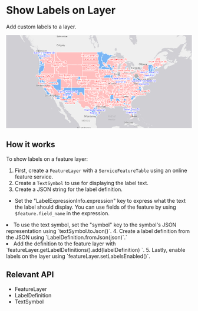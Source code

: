 # Show Labels on Layer

Add custom labels to a layer.

![](ShowLabelsOnLayer.png)

## How it works

To show labels on a feature layer:


 1. First, create a `FeatureLayer` with a `ServiceFeatureTable` using an online feature 
 service.
 2. Create a `TextSymbol` to use for displaying the label text.
 3. Create a JSON string for the label definition.
  
  * Set the "LabelExpressionInfo.expression" key to express what the text the label should display. You can 
  use fields of the feature by using `$feature.field_name` in the expression.
  <li>To use the text symbol, set the "symbol" key to the symbol's JSON representation using `textSymbol.toJson()`.
 4. Create a label definition from the JSON using `LabelDefinition.fromJson(json)`.`
 <li>Add the definition to the feature layer with `featureLayer.getLabelDefinitions().add(labelDefinition)
 `.
 5. Lastly, enable labels on the layer using `featureLayer.setLabelsEnabled()`.


## Relevant API


 * FeatureLayer
 * LabelDefinition
 * TextSymbol

